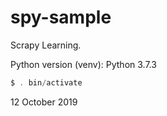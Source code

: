 # spy-sample

Scrapy Learning.



Python version (venv):  Python 3.7.3

```powershell
$ . bin/activate
```

12 October 2019

